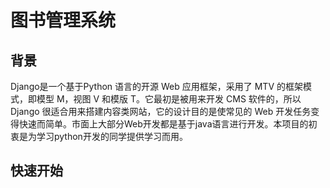 # 图书管理系统
## 背景
Django是一个基于Python 语言的开源 Web 应用框架，采用了 MTV 的框架模式，即模型 M，视图 V 和模版 T。它最初是被用来开发 CMS 软件的，所以 Django 很适合用来搭建内容类网站，它的设计目的是使常见的 Web 开发任务变得快速而简单。市面上大部分Web开发都是基于java语言进行开发。本项目的初衷是为学习python开发的同学提供学习而用。
## 快速开始
